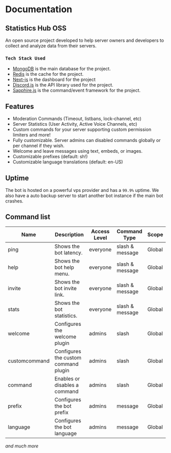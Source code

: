 # Documentation

## Statistics Hub OSS 

An open source project developed to help server owners and developers to collect and analyze data from their servers.

### `Tech Stack Used`

* [MongoDB](https://www.mongodb.com/) is the main database for the project.
* [Redis](https://redis.io/) is the cache for the project.
* [Next-js](https://nextjs.org/) is the dashboard for the project
* [Discord.js](https://discord.js.org/) is the API library used for the project.
* [Sapphire.js](https://www.sapphirejs.dev/) is the command/event framework for the project.

## Features

- Moderation Commands (Timeout, listbans, lock-channel, etc)
- Server Statistics (User Activity, Active Voice Channels, etc)
- Custom commands for your server supporting custom permission limiters and more!
- Fully customizable. Server admins can disabled commands globally or per channel if they wish.
- Welcome and leave messages using text, embeds, or images.
- Customizable prefixes (default: sh!)
- Customizable language translations (default: en-US)

## Uptime 

The bot is hosted on a powerful vps provider and has a `99.9%` uptime. We also have a auto backup server to start another
bot instance if the main bot crashes.

## Command list

| Name          | Description                          | Access Level | Command Type    | Scope  |
| ------------- | ------------------------------------ | ------------ | --------------- | ------ |
| ping          | Shows the bot latency.               | everyone     | slash & message | Global |
| help          | Shows the bot help menu.             | everyone     | slash & message | Global |
| invite        | Shows the bot invite link.           | everyone     | slash & message | Global |
| stats         | Shows the bot statistics.            | everyone     | slash & message | Global |
| welcome       | Configures the welcome plugin        | admins       | slash           | Global |
| customcommand | Configures the custom command plugin | admins       | slash           | Global |
| command       | Enables or disables a command        | admins       | slash           | Global |
| prefix        | Configures the bot prefix            | admins       | message         | Global |
| language      | Configures the bot language          | admins       | message         | Global |

*and much more*